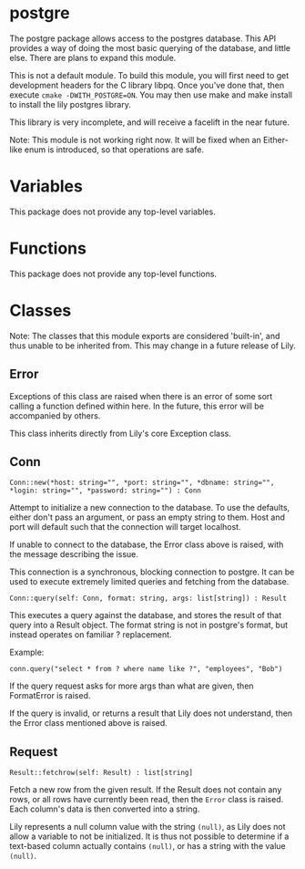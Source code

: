 postgre
=======

The postgre package allows access to the postgres database. This API provides a way of doing the most basic querying of the database, and little else. There are plans to expand this module.

This is not a default module. To build this module, you will first need to get development headers for the C library libpq. Once you've done that, then execute `cmake -DWITH_POSTGRE=ON`. You may then use make and make install to install the lily postgres library.

This library is very incomplete, and will receive a facelift in the near future.

Note: This module is not working right now. It will be fixed when an Either-like enum is introduced, so that operations are safe.

# Variables

This package does not provide any top-level variables.

# Functions

This package does not provide any top-level functions.

# Classes

Note: The classes that this module exports are considered 'built-in', and thus unable to be inherited from. This may change in a future release of Lily.

## Error

Exceptions of this class are raised when there is an error of some sort calling a function defined within here. In the future, this error will be accompanied by others.

This class inherits directly from Lily's core Exception class.

## Conn

`Conn::new(*host: string="", *port: string="", *dbname: string="", *login: string="", *password: string="") : Conn`

Attempt to initialize a new connection to the database. To use the defaults, either don't pass an argument, or pass an empty string to them. Host and port will default such that the connection will target localhost.

If unable to connect to the database, the Error class above is raised, with the message describing the issue.

This connection is a synchronous, blocking connection to postgre. It can be used to execute extremely limited queries and fetching from the database.


`Conn::query(self: Conn, format: string, args: list[string]) : Result`

This executes a query against the database, and stores the result of that query into a Result object. The format string is not in postgre's format, but instead operates on familiar ? replacement.

Example:

```
conn.query("select * from ? where name like ?", "employees", "Bob")
```

If the query request asks for more args than what are given, then FormatError is raised.

If the query is invalid, or returns a result that Lily does not understand, then the Error class mentioned above is raised.

## Request

`Result::fetchrow(self: Result) : list[string]`

Fetch a new row from the given result. If the Result does not contain any rows, or all rows have currently been read, then the `Error` class is raised. Each column's data is then converted into a string.

Lily represents a null column value with the string `(null)`, as Lily does not allow a variable to not be initialized. It is thus not possible to determine if a text-based column actually contains `(null)`, or has a string with the value `(null)`.
